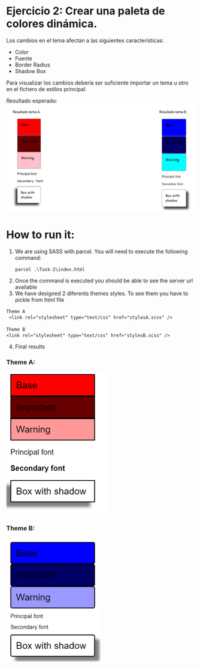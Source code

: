 # Ejercicio 2: Crear una paleta de colores dinámica.

Los cambios en el tema afectan a las siguientes características:

- Color
- Fuente
- Border Radius
- Shadow Box

Para visualizar los cambios debería ser suficiente importar un tema u otro en el fichero de estilos principal.


Resultado esperado:
![image info](./resultado.png)

# How to run it:
1. We are using SASS with parcel. You will need to execute the following command:
    ```
    parcel .\Task-2\index.html
    ```
2. Once the command is executed you should be able to see the server url available
3. We have designed 2 diferents themes styles. To see them you have to pickle from html file
```
Theme A
 <link rel="stylesheet" type="text/css" href="stylesA.scss" />

Theme B
<link rel="stylesheet" type="text/css" href="stylesB.scss" />
```
4. Final results
### Theme A:
![image info](./resultadoA.png)

### Theme B:
![image info](./resultadoB.png)

